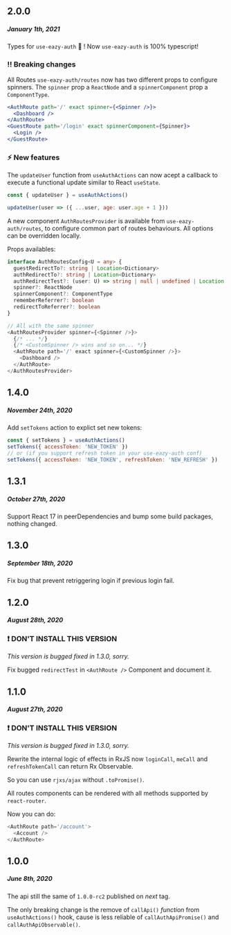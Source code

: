 ## 2.0.0
##### *January 1th, 2021*

Types for `use-eazy-auth` :tada: !
Now `use-eazy-auth` is 100% typescript!

### :bangbang: Breaking changes

All Routes `use-eazy-auth/routes` now has two different props to configure spinners.
The `spinner` prop a `ReactNode` and a `spinnerComponent` prop a `ComponentType`.

```jsx
<AuthRoute path='/' exact spinner={<Spinner />}>
  <Dashboard />
</AuthRoute>
<GuestRoute path='/login' exact spinnerComponent={Spinner}>
  <Login />
</GuestRoute>
```

### :zap: New features

The `updateUser` function from `useAuthActions` can now acept a callback to
execute a functional update similar to React `useState`.

```js
const { updateUser } = useAuthActions()

updateUser(user => ({ ...user, age: user.age + 1 }))
```

A new component `AuthRoutesProvider` is available from `use-eazy-auth/routes`,
to configure common part of routes behaviours.
All options can be overridden locally.

Props availables:
```ts
interface AuthRoutesConfig<U = any> {
  guestRedirectTo?: string | Location<Dictionary>
  authRedirectTo?: string | Location<Dictionary>
  authRedirectTest?: (user: U) => string | null | undefined | Location
  spinner?: ReactNode
  spinnerComponent?: ComponentType
  rememberReferrer?: boolean
  redirectToReferrer?: boolean
}
```

```js
// All with the same spinner
<AuthRoutesProvider spinner={<Spinner />}>
  {/* ... */}
  {/* <CustomSpinner /> wins and so on... */}
  <AuthRoute path='/' exact spinner={<CustomSpinner />}>
    <Dashboard />
  </AuthRoute>
</AuthRoutesProvider>
```

## 1.4.0
##### *November 24th, 2020*

Add `setTokens` action to explict set new tokens:

```js
const { setTokens } = useAuthActions()
setTokens({ accessToken: 'NEW_TOKEN' })
// or (if you support refresh token in your use-eazy-auth conf)
setTokens({ accessToken: 'NEW_TOKEN', refreshToken: 'NEW_REFRESH' })
```

## 1.3.1
##### *October 27th, 2020*

Support React 17 in peerDependencies and bump some build packages, nothing changed.

## 1.3.0
##### *September 18th, 2020*

Fix bug that prevent retriggering login if previous login fail.

## 1.2.0
##### *August 28th, 2020*

### :heavy_exclamation_mark: DON'T INSTALL THIS VERSION
*This version is bugged fixed in 1.3.0, sorry.*

Fix bugged `redirectTest` in `<AuthRoute />` Component and document it.

## 1.1.0
##### *August 27th, 2020*

### :heavy_exclamation_mark: DON'T INSTALL THIS VERSION
*This version is bugged fixed in 1.3.0, sorry.*

Rewrite the internal logic of effects in RxJS now `loginCall`, `meCall` and `refreshTokenCall`
can return Rx Observable.

So you can use `rjxs/ajax` without `.toPromise()`.

All routes components can be rendered with all methods supported by `react-router`.

Now you can do:

```js
<AuthRoute path='/account'>
  <Account />
</AuthRoute>
```

## 1.0.0
##### *June 8th, 2020*

The api still the same of `1.0.0-rc2` published on *next* tag.

The only breaking change is the remove of `callApi()` *function* from
`useAuthActions()` hook, cause is less reliable of `callAuthApiPromise()` and
`callAuthApiObservable()`.